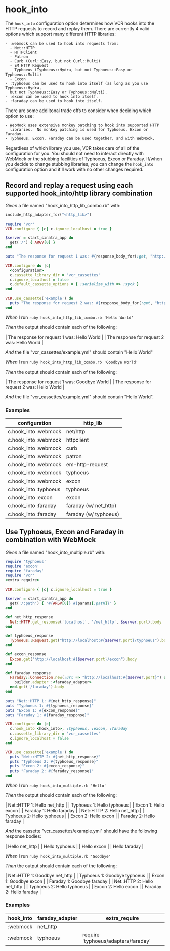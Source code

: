 # hook_into

The `hook_into` configuration option determines how VCR hooks into the
  HTTP requests to record and replay them.  There are currently 4 valid
  options which support many different HTTP libraries:

    - :webmock can be used to hook into requests from:
      - Net::HTTP
      - HTTPClient
      - Patron
      - Curb (Curl::Easy, but not Curl::Multi)
      - EM HTTP Request
      - Typhoeus (Typhoeus::Hydra, but not Typhoeus::Easy or Typhoeus::Multi)
      - Excon
    - :typhoeus can be used to hook into itself (as long as you use Typhoeus::Hydra,
      but not Typhoeus::Easy or Typhoeus::Multi).
    - :excon can be used to hook into itself.
    - :faraday can be used to hook into itself.

  There are some addiitonal trade offs to consider when deciding which
  option to use:

    - WebMock uses extensive monkey patching to hook into supported HTTP
      libraries.  No monkey patching is used for Typhoeus, Excon or Faraday.
    - Typhoeus, Excon, Faraday can be used together, and with WebMock.

  Regardless of which library you use, VCR takes care of all of the configuration
  for you.  You should not need to interact directly with WebMock or the
  stubbing facilities of Typhoeus, Excon or Faraday.  If/when you decide to change stubbing
  libraries, you can change the `hook_into` configuration option and it'll work with no other changes required.

## Record and replay a request using each supported hook_into/http library combination

_Given_ a file named "hook_into_http_lib_combo.rb" with:

```ruby
include_http_adapter_for("<http_lib>")

require 'vcr'
VCR.configure { |c| c.ignore_localhost = true }

$server = start_sinatra_app do
  get('/') { ARGV[0] }
end

puts "The response for request 1 was: #{response_body_for(:get, "http://localhost:#{$server.port}/")}"

VCR.configure do |c|
  <configuration>
  c.cassette_library_dir = 'vcr_cassettes'
  c.ignore_localhost = false
  c.default_cassette_options = { :serialize_with => :syck }
end

VCR.use_cassette('example') do
  puts "The response for request 2 was: #{response_body_for(:get, "http://localhost:#{$server.port}/")}"
end
```

_When_ I run `ruby hook_into_http_lib_combo.rb 'Hello World'`

_Then_ the output should contain each of the following:

| The response for request 1 was: Hello World |
| The response for request 2 was: Hello World |

_And_ the file "vcr_cassettes/example.yml" should contain "Hello World"

_When_ I run `ruby hook_into_http_lib_combo.rb 'Goodbye World'`

_Then_ the output should contain each of the following:

| The response for request 1 was: Goodbye World |
| The response for request 2 was: Hello World   |

_And_ the file "vcr_cassettes/example.yml" should contain "Hello World".

### Examples

| configuration         | http_lib              |
|-----------------------|-----------------------|
| c.hook_into :webmock  | net/http              |
| c.hook_into :webmock  | httpclient            |
| c.hook_into :webmock  | curb                  |
| c.hook_into :webmock  | patron                |
| c.hook_into :webmock  | em-http-request       |
| c.hook_into :webmock  | typhoeus              |
| c.hook_into :webmock  | excon                 |
| c.hook_into :typhoeus | typhoeus              |
| c.hook_into :excon    | excon                 |
| c.hook_into :faraday  | faraday (w/ net_http) |
| c.hook_into :faraday  | faraday (w/ typhoeus) |

## Use Typhoeus, Excon and Faraday in combination with WebMock

_Given_ a file named "hook_into_multiple.rb" with:

```ruby
require 'typhoeus'
require 'excon'
require 'faraday'
require 'vcr'
<extra_require>

VCR.configure { |c| c.ignore_localhost = true }

$server = start_sinatra_app do
  get('/:path') { "#{ARGV[0]} #{params[:path]}" }
end

def net_http_response
  Net::HTTP.get_response('localhost', '/net_http', $server.port).body
end

def typhoeus_response
  Typhoeus::Request.get("http://localhost:#{$server.port}/typhoeus").body
end

def excon_response
  Excon.get("http://localhost:#{$server.port}/excon").body
end

def faraday_response
  Faraday::Connection.new(:url => "http://localhost:#{$server.port}") do |builder|
    builder.adapter :<faraday_adapter>
  end.get('/faraday').body
end

puts "Net::HTTP 1: #{net_http_response}"
puts "Typhoeus 1: #{typhoeus_response}"
puts "Excon 1: #{excon_response}"
puts "Faraday 1: #{faraday_response}"

VCR.configure do |c|
  c.hook_into <hook_into>, :typhoeus, :excon, :faraday
  c.cassette_library_dir = 'vcr_cassettes'
  c.ignore_localhost = false
end

VCR.use_cassette('example') do
  puts "Net::HTTP 2: #{net_http_response}"
  puts "Typhoeus 2: #{typhoeus_response}"
  puts "Excon 2: #{excon_response}"
  puts "Faraday 2: #{faraday_response}"
end
```

_When_ I run `ruby hook_into_multiple.rb 'Hello'`

_Then_ the output should contain each of the following:

| Net::HTTP 1: Hello net_http |
| Typhoeus 1: Hello typhoeus  |
| Excon 1: Hello excon        |
| Faraday 1: Hello faraday    |
| Net::HTTP 2: Hello net_http |
| Typhoeus 2: Hello typhoeus  |
| Excon 2: Hello excon        |
| Faraday 2: Hello faraday    |

_And_ the cassette "vcr_cassettes/example.yml" should have the following response bodies:

| Hello net_http |
| Hello typhoeus |
| Hello excon    |
| Hello faraday  |

_When_ I run `ruby hook_into_multiple.rb 'Goodbye'`

_Then_ the output should contain each of the following:

| Net::HTTP 1: Goodbye net_http |
| Typhoeus 1: Goodbye typhoeus  |
| Excon 1: Goodbye excon        |
| Faraday 1: Goodbye faraday    |
| Net::HTTP 2: Hello net_http   |
| Typhoeus 2: Hello typhoeus    |
| Excon 2: Hello excon          |
| Faraday 2: Hello faraday      |

### Examples

| hook_into | faraday_adapter | extra_require                       |
|-----------|-----------------|-------------------------------------|
| :webmock  | net_http        |                                     |
| :webmock  | typhoeus        | require 'typhoeus/adapters/faraday' |
